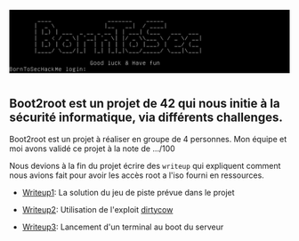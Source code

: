 ![borntosec](assets/start_vm.png)

#

## Boot2root est un projet de 42 qui nous initie à la sécurité informatique, via différents challenges.

Boot2root est un projet à réaliser en groupe de 4 personnes. Mon équipe et moi avons validé ce projet à la note de .../100

Nous devions à la fin du projet écrire des `writeup` qui expliquent comment nous avions fait pour avoir les accès root a l'iso fourni en ressources.

 * [Writeup1](writeup1.md): La solution du jeu de piste prévue dans le projet

 * [Writeup2](writeup2.md): Utilisation de l'exploit [dirtycow](https://dirtycow.ninja/)

 * [Writeup3](bonus/writeup3.md): Lancement d'un terminal au boot du serveur
